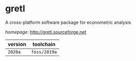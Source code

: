 # gretl

A cross-platform software package for econometric analysis

*homepage*: <http://gretl.sourceforge.net>

version | toolchain
--------|----------
``2020a`` | ``foss/2019a``
